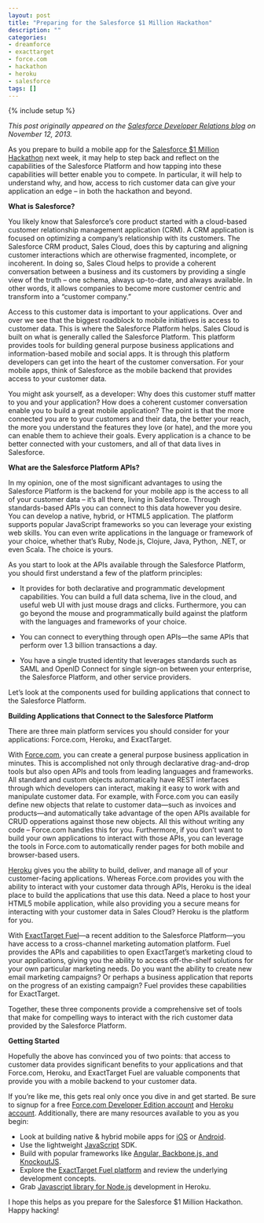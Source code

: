```yaml
---
layout: post
title: "Preparing for the Salesforce $1 Million Hackathon"
description: ""
categories:
- dreamforce
- exacttarget
- force.com
- hackathon
- heroku
- salesforce
tags: []
---
```

{% include setup %}

*This post originally appeared on the [Salesforce Developer Relations blog](http://blogs.developerforce.com/developer-relations/2013/11/preparing-for-the-salesforce-1-million-hackathon.html) on November 12, 2013.*

As you prepare to build a mobile app for the [Salesforce $1 Million Hackathon](http://blogs.salesforce.com/company/2013/10/hackathon.html) next week, it may help to step back and reflect on the capabilities of the Salesforce Platform and how tapping into these capabilities will better enable you to compete. In particular, it will help to understand why, and how, access to rich customer data can give your application an edge – in both the hackathon and beyond.

**What is Salesforce?**

You likely know that Salesforce’s core product started with a cloud-based customer relationship management application (CRM). A CRM application is focused on optimizing a company’s relationship with its customers. The Salesforce CRM product, Sales Cloud, does this by capturing and aligning customer interactions which are otherwise fragmented, incomplete, or incoherent. In doing so, Sales Cloud helps to provide a coherent conversation between a business and its customers by providing a single view of the truth – one schema, always up-to-date, and always available. In other words, it allows companies to become more customer centric and transform into a “customer company.”

Access to this customer data is important to your applications. Over and over we see that the biggest roadblock to mobile initiatives is access to customer data. This is where the Salesforce Platform helps. Sales Cloud is built on what is generally called the Salesforce Platform. This platform provides tools for building general purpose business applications and information-based mobile and social apps. It is through this platform developers can get into the heart of the customer conversation. For your mobile apps, think of Salesforce as the mobile backend that provides access to your customer data.

You might ask yourself, as a developer: Why does this customer stuff matter to you and your application? How does a coherent customer conversation enable you to build a great mobile application? The point is that the more connected you are to your customers and their data, the better your reach, the more you understand the features they love (or hate), and the more you can enable them to achieve their goals. Every application is a chance to be better connected with your customers, and all of that data lives in Salesforce.

**What are the Salesforce Platform APIs?**

In my opinion, one of the most significant advantages to using the Salesforce Platform is the backend for your mobile app is the access to all of your customer data – it’s all there, living in Salesforce. Through standards-based APIs you can connect to this data however you desire. You can develop a native, hybrid, or HTML5 application. The platform supports popular JavaScript frameworks so you can leverage your existing web skills. You can even write applications in the language or framework of your choice, whether that’s Ruby, Node.js, Clojure, Java, Python, .NET, or even Scala. The choice is yours.

As you start to look at the APIs available through the Salesforce Platform, you should first understand a few of the platform principles:

* It provides for both declarative and programmatic development capabilities. You can build a full data schema, live in the cloud, and useful web UI with just mouse drags and clicks. Furthermore, you can go beyond the mouse and programmatically build against the platform with the languages and frameworks of your choice.

* You can connect to everything through open APIs—the same APIs that perform over 1.3 billion transactions a day.

* You have a single trusted identity that leverages standards such as SAML and OpenID Connect for single sign-on between your enterprise, the Salesforce Platform, and other service providers.

Let’s look at the components used for building applications that connect to the Salesforce Platform.

**Building Applications that Connect to the Salesforce Platform**

There are three main platform services you should consider for your applications: Force.com, Heroku, and ExactTarget.

With [Force.com](http://www.salesforce.com/platform/what/), you can create a general purpose business application in minutes. This is accomplished not only through declarative drag-and-drop tools but also open APIs and tools from leading languages and frameworks. All standard and custom objects automatically have REST interfaces through which developers can interact, making it easy to work with and manipulate customer data. For example, with Force.com you can easily define new objects that relate to customer data—such as invoices and products—and automatically take advantage of the open APIs available for CRUD opperations against those new objects. All this without writing any code – Force.com handles this for you. Furthermore, if you don’t want to build your own applications to interact with those APIs, you can leverage the tools in Force.com to automatically render pages for both mobile and browser-based users.

[Heroku](https://www.heroku.com/) gives you the ability to build, deliver, and manage all of your customer-facing applications. Whereas Force.com provides you with the ability to interact with your customer data through APIs, Heroku is the ideal place to build the applications that use this data. Need a place to host your HTML5 mobile application, while also providing you a secure means for interacting with your customer data in Sales Cloud? Heroku is the platform for you.

With [ExactTarget Fuel](http://www.exacttarget.com/products/platform)—a recent addition to the Salesforce Platform—you have access to a cross-channel marketing automation platform. Fuel provides the APIs and capabilities to open ExactTarget’s marketing cloud to your applications, giving you the ability to access off-the-shelf solutions for your own particular marketing needs. Do you want the ability to create new email marketing campaigns? Or perhaps a business application that reports on the progress of an existing campaign? Fuel provides these capabilities for ExactTarget.

Together, these three components provide a comprehensive set of tools that make for compelling ways to interact with the rich customer data provided by the Salesforce Platform.

**Getting Started**

Hopefully the above has convinced you of two points: that access to customer data provides significant benefits to your applications and that Force.com, Heroku, and ExactTarget Fuel are valuable components that provide you with a mobile backend to your customer data.

If you’re like me, this gets real only once you dive in and get started. Be sure to signup for a free [Force.com Developer Edition account](https://events.developerforce.com/signup) and [Heroku account](https://id.heroku.com/signup/devcenter). Additionally, there are many resources available to you as you begin:

* Look at building native & hybrid mobile apps for [iOS](http://www2.developerforce.com/en/mobile/getting-started/ios) or [Android](http://www2.developerforce.com/en/mobile/getting-started/android).
* Use the lightweight [JavaScript](https://github.com/developerforce/Force.com-JavaScript-REST-Toolkit) SDK.
* Build with popular frameworks like [Angular, Backbone.js, and KnockoutJS](http://www2.developerforce.com/en/mobile/getting-started/html5).
* Explore the [ExactTarget Fuel platform](https://code.exacttarget.com/getting-started) and review the underlying development concepts.
* Grab [Javascript library for Node.js](https://devcenter.heroku.com/articles/getting-started-with-nodejs) development in Heroku.

I hope this helps as you prepare for the Salesforce $1 Million Hackathon. Happy hacking!